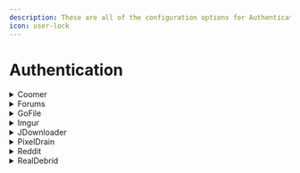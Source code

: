 ```yaml
---
description: These are all of the configuration options for Authentication.
icon: user-lock
---
```


# Authentication

<details>

<summary>Coomer</summary>

In order to scrape your favorites from coomer, you need to provide Cyberdrop-DL with your coomer `session` cookie.

Once you have put your `session` cookie into the authentication file, you can add `https://coomer.su/favorites` to the URLs file, and Cyberdrop-DL will scrape your favorites.

</details>

<details>

<summary>Forums</summary>

In order to scrape links/content from forums, you need to provide Cyberdrop-DL with your login details so it can access the website. This section also includes cookies for the support forums.

If you use the cookie extractor to load the `XF_User` cookies into the program, you don't need to provide these credentials. If you ever log out of the forum in your browser though, you will need to use the cookie extractor again to get new cookies.

It is best to leave the authentication parameter for SimpCity blank, as they have made their forum public and have asked users scraping the website not to use logged in users.

In order to set specific authentication values for a config instead of the global values, make an `authentication.yaml` file in the config folder.

***

* \<forum>\_xf\_user\_cookie

This is the value for the `XF_User` cookie mentioned above. If you want to only use credentials, you can leave this blank.

* \<forum>\_username

This is your username for the forum. Again, if you use cookies, you don't need to provide this.

* \<forum>\_password

This is your password for the forum. Again, if you use cookies, you don't need to provide this.

</details>

<details>

<summary>GoFile</summary>

If you decide to pay for GoFile Premium (faster downloads, etc) you can provide your API key to Cyberdrop-DL in order for the program to use it.

***

* gofile\_api\_key

You can get your API key here: [https://gofile.io/myProfile](https://gofile.io/myProfile)

</details>

<details>

<summary>Imgur</summary>

In order to scrape images from Imgur, you'll need to create a client on Imgurs website.

[https://api.imgur.com/oauth2/addclient](https://api.imgur.com/oauth2/addclient)

Some examples of what to put in for what it asks for:

Application Name: Cyberdrop-DL

OAuth2 without a callback URL

Website: \<really doesn't matter>

Email: Your email

Description: Cyberdrop-DL client

***

* imgur\_client\_id

After generating the client above, you will need to give Cyberdrop-DL the client ID.

</details>

<details>

<summary>JDownloader</summary>

Under JDownloader 2 settings -> MyJDownloader

You will set an email, password, and device name (then connect).

***

* jdownloader\_username

Provide Cyberdrop-DL the email from above

* jdownloader\_password

Provide Cyberdrop-DL the password from above

* jdownloader\_device

Provide Cyberdrop-DL the device name from above

</details>

<details>

<summary>PixelDrain</summary>

If you decide to pay for PixelDrain premium (faster downloads, etc) you can provide your API key to Cyberdrop-Dl in order for the program to use it.

***

* pixeldrain\_api\_key

You can get your API key here: [https://pixeldrain.com/user/api\_keys](https://pixeldrain.com/user/api_keys)

</details>

<details>

<summary>Reddit</summary>

In order to scrape files from Reddit, you'll need to create an app on reddits website (it's free).

[https://www.reddit.com/prefs/apps](https://www.reddit.com/prefs/apps)

***

* reddit\_personal\_use\_script
* reddit\_secret

after generating the app, you will need to give Cyberdrop-DL these values.

</details>

<details>

<summary>RealDebrid</summary>

In order to download files from sites supported by real-debrid, you'll need to get the api token from your account.

***

* realdebrid\_api\_key

You can get your API key here (you must be logged in): [https://real-debrid.com/apitoken](https://real-debrid.com/apitoken)

</details>
